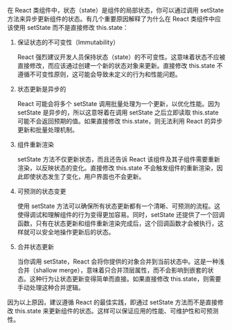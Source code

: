在 React 类组件中，状态（state）是组件的局部状态，你可以通过调用 setState 方法来异步更新组件的状态。有几个重要原因解释了为什么在 React 类组件中应该使用 setState 而不是直接修改 this.state：

1. 保证状态的不可变性（Immutability）

    React 强烈建议开发人员保持状态（state）的不可变性。这意味着状态不应被直接修改，而应该通过创建一个新的状态对象来更新。直接修改 this.state 不遵循不可变性原则，这可能会导致未定义的行为和性能问题。

2. 状态更新是异步的

    React 可能会将多个 setState 调用批量处理为一个更新，以优化性能。因为 setState 是异步的，所以这意呀着在调用 setState 之后立即读取 this.state 可能不会返回预期的值。如果直接修改 this.state，则无法利用 React 的异步更新和批量处理机制。

3. 组件重新渲染

    setState 方法不仅更新状态，而且还告诉 React 该组件及其子组件需要重新渲染，以反映状态的变化。直接修改 this.state 不会触发组件的重新渲染，因此即使状态发生了变化，用户界面也不会更新。

4. 可预测的状态变更

    使用 setState 方法可以确保所有状态更新都有一个清晰、可预测的流程。这使得调试和理解组件的行为变得更加容易。同时，setState 还提供了一个回调函数，只有在状态更新和组件重新渲染完成后，这个回调函数才会被执行，这样就可以安全地操作更新后的状态。

5. 合并状态更新

    当你调用 setState，React 会将你提供的对象合并到当前状态中。这是一种浅合并（shallow merge），意味着只合并顶层属性，而不会影响到嵌套的状态。这种行为让状态更新变得简单而直接。如果直接修改 this.state，则需要手动处理这种合并逻辑。

因为以上原因，建议遵循 React 的最佳实践，即通过 setState 方法而不是直接修改 this.state 来更新组件的状态。这样可以保证应用的性能、可维护性和可预测性。
